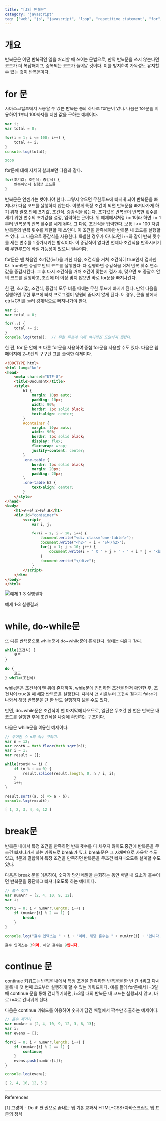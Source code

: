 ```yaml
---
title: "[JS] 반복문"
category: "javascript"
tag: ["web", "js", "javascript", "loop", "repetitive statement", "for", "while", "do~while", "break", "continue"]
---
```


# 개요

반복문은 어떤 반복적인 일을 처리할 때 쓰이는 문법으로, 만약 반복문을 쓰지 않는다면 코드가 더 복잡해지고, 중복되는 코드가 늘어날 것이다. 이를 방지하여 가독성도 유지할 수 있는 것이 반복문이다. 

# for 문

자바스크립트에서 사용할 수 있는 반복문 중의 하나로 for문이 있다. 다음은 for문을 이용하여 1부터 100까지를 더한 값을 구하는 예제이다. 

```jsx
var i;
var total = 0;

for(i = 1; i <= 100; i++) {
    total += i;
}
console.log(total);
```

```jsx
5050
```

for문에 대해 자세히 살펴보면 다음과 같다. 

```jsx
for(초기값; 조건식; 증감식) {
    반복하면서 실행할 코드들
}
```

반복문은 언젠가는 벗어나야 한다. 그렇지 않으면 무한루프에 빠지게 되어 반복문을 빠져나가 다음 코드를 실행하지 않는다. 이렇게 특정 조건이 되면 반복문을 빠져나가게 하기 위해 괄호 안에 초기값, 조건식, 증감식을 넣는다. 초기값은 반복문이 반복한 횟수를 세기 위한 변수의 초기값을 설정, 입력하는 곳이다. 위 예제에서처럼 i = 1이라 하면 i = 1부터 반복문의 반복 횟수를 세게 된다. 그 다음, 조건식을 입력한다. 보통 i <= 100 처럼 반복문의 반복 횟수를 제한할 때 쓰인다. 이 조건을 만족해야만 반복문 내 코드를 실행할 수 있다. 그 다음으로 증감식을 사용한다. 특별한 경우가 아니라면 i++와 같이 반복 횟수를 세는 변수를 1 증가시키는 방식이다. 이 증감식이 없다면 언제나 조건식을 만족시키기에 무한루프에 빠질 가능성이 있으니 필수이다. 

for문은 맨 처음엔 초기값(i=1)을 거친 다음, 조건식을 거쳐 조건식이 true인지 검사한다. true라면 중괄호 안의 코드를 실행한다. 다 실행하면 증감식을 거쳐 반복 횟수 변수값을 증감시킨다. 그 후 다시 조건식을 거쳐 조건이 맞는지 검사 후, 맞으면 또 중괄호 안의 코드를 실행하고, 조건에 더 이상 맞지 않으면 바로 for문을 빠져나간다. 

한 편, 초기값, 조건식, 증감식 모두 비울 때에는 무한 루프에 빠지게 된다. 만약 다음을 실행하면 무한 루프에 빠져 프로그램이 영원히 끝나지 않게 된다. 이 경우, 콘솔 창에서 ctrl+C키를 눌러 강제적으로 빠져나가야 한다. 

```jsx
var i;
var total = 0;

for(;;) {
    total += i;
}
console.log(total);  // 무한 루프에 의해 여기까진 도달하지 못한다.
```

한 편, for 문 안에 또 다른 for문을 사용하여 중첩 for문을 사용할 수도 있다. 다음은 웹 페이지에 2~9단의 구구단 표를 출력한 예제이다.

```html
<!DOCTYPE html>
<html lang="ko">
<head>
    <meta charset="UTF-8">
    <title>Document</title>
    <style>
        h1 {
            margin: 10px auto;
            padding: 10px;
            width: 90%;
            border: 1px solid black;
            text-align: center;
        }
        #container {
            margin: 10px auto;
            width: 90%;
            border: 1px solid black;
            display: flex;
            flex-wrap: wrap;
            justify-content: center;
        }
        .one-table {
            border: 1px solid black;
            margin: 20px;
            padding: 20px;
        }
        .one-table h2 {
            text-align: center;
        }
    </style>
</head>
<body>
    <h1>구구단 2~9단 표</h1>
    <div id="container">
        <script>
            var i, j;

            for(i = 2; i < 10; i++) {
                document.write("<div class='one-table'>");
                document.write("<h2>" + i + "단</h2>");
                for(j = 1; j < 10; j++) {
                    document.write(i + " X " + j + ' = ' + i * j + "<br>");
                }
                document.write("</div>");
            }
        </script>
    </div>
</body>
</html>
```

![예제 1-3 실행결과](/images/2024-02-06/js-repetitive-statement/1.png)

예제 1-3 실행결과

# while, do~while문

또 다른 반복문으로 while문과 do~while문이 존재한다. 형태는 다음과 같다.

```jsx
while(조건식) {
    코드
}
```

```jsx
do {
    코드
} while(조건식)
```

while문은 조건식이 맨 위에 존재하여, while문에 진입하면 조건을 먼저 확인한 후, 조건식이 true일 때 해당 반복문을 실행한다. 따라서 맨 처음부터 조건식 결과가 false가 나와서 해당 반복문을 단 한 번도 실행하지 않을 수도 있다. 

반면, do~while문은 조건식이 맨 마지막에 나오므로, 일단은 무조건 한 번은 반복문 내 코드를 실행한 후에 조건식을 나중에 확인하는 구조이다. 

다음은 while문을 이용한 예제이다.

```jsx
// 주어진 수 n의 약수 구하기.
var n = 12;
var rootN = Math.floor(Math.sqrt(n));
var i = 1;
var result = [];

while(rootN >= i) {
    if (n % i == 0) {
        result.splice(result.length, 0, n / i, i);
    }
    i++;
}

result.sort((a, b) => a - b);
console.log(result);
```

```jsx
[ 1, 2, 3, 4, 6, 12 ]
```

# break문

반복문 내에서 특정 조건을 만족하면 반복 횟수를 다 채우지 않아도 중간에 반복문을 무조건 빠져나가게 하는 키워드로 break가 있다. break문은 그 자체만으로 사용할 수도 있고, if문과 결합하여 특정 조건을 만족하면 반복문을 무조건 빠져나오도록 설계할 수도 있다. 

다음은 break 문을 이용하여, 숫자가 담긴 배열을 순회하는 동안 배열 내 요소가 홀수이면 반복문을 중단하고 빠져나오도록 하는 예제이다. 

```jsx
// 홀수 찾기
var numArr = [2, 4, 10, 9, 12];
var i;

for(i = 0; i < numArr.length; i++) {
    if (numArr[i] % 2 == 1) {
        break;
    }
}

console.log("홀수 인덱스는 " + i + "이며, 해당 홀수는 " + numArr[i] + "입니다.");
```

```jsx
홀수 인덱스는 3이며, 해당 홀수는 9입니다.
```

# continue 문

continue 키워드는 반복문 내에서 특정 조건을 만족하면 반복문을 한 번 건너뛰고 다시 블록 내 첫 번째 코드부터 실행하게 할 수 있는 키워드이다. 예를 들어 for문에서 i=3일 때 continue 문을 통해 건너뛰기하면, i=3일 때의 반복문 내 코드는 실행되지 않고, 바로 i=4로 건너뛰게 된다. 

다음은 continue 키워드를 이용하여 숫자가 담긴 배열에서 짝수만 추출하는 예제이다. 

```jsx
// 홀수 제거기
var numArr = [2, 4, 10, 9, 12, 3, 6, 13];
var i;
var evens = [];

for(i = 0; i < numArr.length; i++) {
    if (numArr[i] % 2 == 1) {
        continue;
    }
    evens.push(numArr[i]);
}

console.log(evens);
```

```jsx
[ 2, 4, 10, 12, 6 ]
```


---
References

[1] 고경희 - Do it! 한 권으로 끝내는 웹 기본 교과서 HTML+CSS+자바스크립트 웹 표준의 정석
